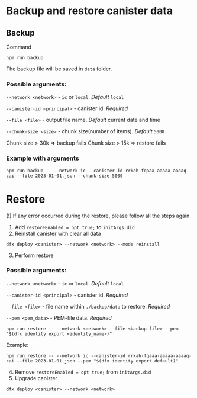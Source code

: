 # Backup and restore canister data

## Backup
Command
```
npm run backup
```
The backup file will be saved in `data` folder.

### Possible arguments:

`--network <network>` - `ic` or `local`. *Default* `local`

`--canister-id <principal>` - canister id. *Required*

`--file <file>` - output file name. *Default* current date and time

`--chunk-size <size>` - chunk size(number of items). *Default* `5000`

Chunk size > 30k => backup fails
Chunk size > 15k => restore fails

### Example with arguments
```
npm run backup -- --network ic --canister-id rrkah-fqaaa-aaaaa-aaaaq-cai --file 2023-01-01.json --chunk-size 5000
```

# Restore
(!) If any error occurred during the restore, please follow all the steps again.

1. Add `restoreEnabled = opt true;` to `initArgs.did`
2. Reinstall canister with clear all data
```
dfx deploy <canister> --network <network> --mode reinstall
```
3. Perform restore
### Possible arguments:

`--network <network>` - `ic` or `local`. *Default* `local`

`--canister-id <principal>` - canister id. *Required*

`--file <file>` - file name within `./backup/data` to restore. *Required*

`--pem <pem_data>` - PEM-file data. *Required*

```
npm run restore -- --network <network> --file <backup-file> --pem "$(dfx identity export <identity_name>)"
```

Example:
```
npm run restore -- --network ic --canister-id rrkah-fqaaa-aaaaa-aaaaq-cai --file 2023-01-01.json --pem "$(dfx identity export default)"
```

4. Remove `restoreEnabled = opt true;` from `initArgs.did`
4. Upgrade canister
```
dfx deploy <canister> --network <network>
```
